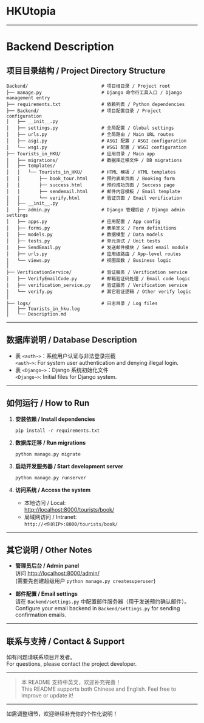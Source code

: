 # HKUtopia
---
# Backend Description

## 项目目录结构 / Project Directory Structure

```
Backend/                           # 项目根目录 / Project root
├── manage.py                      # Django 命令行工具入口 / Django management entry
├── requirements.txt               # 依赖列表 / Python dependencies
├── Backend/                       # 项目配置目录 / Project configuration
│   ├── __init__.py
│   ├── settings.py                # 全局配置 / Global settings
│   ├── urls.py                    # 全局路由 / Main URL routes
│   ├── asgi.py                    # ASGI 配置 / ASGI configuration
│   └── wsgi.py                    # WSGI 配置 / WSGI configuration
├── Tourists_in_HKU/               # 应用目录 / Main app
│   ├── migrations/                # 数据库迁移文件 / DB migrations
│   ├── templates/
│   │   └── Tourists_in_HKU/       # HTML 模板 / HTML templates
│   │       ├── book_tour.html     # 预约表单页面 / Booking form
│   │       ├── success.html       # 预约成功页面 / Success page
│   │       ├── sendemail.html     # 邮件内容模板 / Email template
│   │       └── verify.html        # 验证页面 / Email verification
│   ├── __init__.py
│   ├── admin.py                   # Django 管理后台 / Django admin settings
│   ├── apps.py                    # 应用配置 / App config
│   ├── forms.py                   # 表单定义 / Form definitions
│   ├── models.py                  # 数据模型 / Data models
│   ├── tests.py                   # 单元测试 / Unit tests
│   ├── SendEmail.py               # 发送邮件模块 / Send email module
│   ├── urls.py                    # 应用级路由 / App-level routes
│   └── views.py                   # 视图函数 / Business logic
│
├── VerificationService/           # 验证服务 / Verification service
│   ├── VerifyEmailCode.py         # 邮箱验证码处理 / Email code logic
│   ├── verification_service.py    # 验证服务 / Verification service
│   └── verify.py                  # 其它验证逻辑 / Other verify logic
│
├── logs/                          # 日志目录 / Log files
│   ├── Tourists_in_hku.log
│   └── Description.md
```

---

## 数据库说明 / Database Description

- 表 `<auth~>`：系统用户认证与非法登录拦截  
  `<auth~>`: For system user authentication and denying illegal login.
- 表 `<Django~>`：Django 系统初始化文件  
  `<Django~>`: Initial files for Django system.

---

## 如何运行 / How to Run

1. **安装依赖 / Install dependencies**  
   ```
   pip install -r requirements.txt
   ```

2. **数据库迁移 / Run migrations**  
   ```
   python manage.py migrate
   ```

3. **启动开发服务器 / Start development server**  
   ```
   python manage.py runserver
   ```

4. **访问系统 / Access the system**  
   - 本地访问 / Local:  
     [http://localhost:8000/tourists/book/](http://localhost:8000/tourists/book/)
   - 局域网访问 / Intranet:  
     `http://<你的IP>:8000/tourists/book/`

---

## 其它说明 / Other Notes

- **管理员后台 / Admin panel**  
  访问 [http://localhost:8000/admin/](http://localhost:8000/admin/)  
  (需要先创建超级用户 `python manage.py createsuperuser`)

- **邮件配置 / Email settings**  
  请在 `Backend/settings.py` 中配置邮件服务器（用于发送预约确认邮件）。  
  Configure your email backend in `Backend/settings.py` for sending confirmation emails.

---

## 联系与支持 / Contact & Support

如有问题请联系项目开发者。  
For questions, please contact the project developer.

---

> 本 README 支持中英文，欢迎补充完善！  
> This README supports both Chinese and English. Feel free to improve or update it!

---

如需调整细节，欢迎继续补充你的个性化说明！
